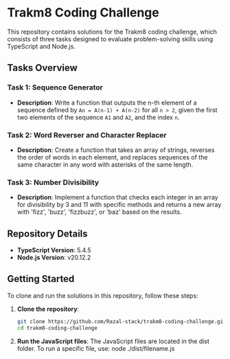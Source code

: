 # Trakm8 Coding Challenge

This repository contains solutions for the Trakm8 coding challenge, which consists of three tasks designed to evaluate problem-solving skills using TypeScript and Node.js.

## Tasks Overview

### Task 1: Sequence Generator
- **Description**: Write a function that outputs the n-th element of a sequence defined by `An = A(n-1) + A(n-2)` for all `n > 2`, given the first two elements of the sequence `A1` and `A2`, and the index `n`.

### Task 2: Word Reverser and Character Replacer
- **Description**: Create a function that takes an array of strings, reverses the order of words in each element, and replaces sequences of the same character in any word with asterisks of the same length.

### Task 3: Number Divisibility
- **Description**: Implement a function that checks each integer in an array for divisibility by 3 and 11 with specific methods and returns a new array with 'fizz', 'buzz', 'fizzbuzz', or 'baz' based on the results.

## Repository Details

- **TypeScript Version**: 5.4.5
- **Node.js Version**: v20.12.2

## Getting Started

To clone and run the solutions in this repository, follow these steps:

1. **Clone the repository**:
   ```bash
   git clone https://github.com/Razal-stack/trakm8-coding-challenge.git
   cd trakm8-coding-challenge

2. **Run the JavaScript files**:
The JavaScript files are located in the dist folder.
To run a specific file, use:
    node ./dist/filename.js
